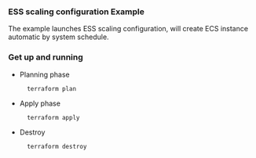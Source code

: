 ### ESS scaling configuration Example

The example launches ESS scaling configuration, will create ECS instance automatic by system schedule.

### Get up and running

* Planning phase

		terraform plan 

* Apply phase

		terraform apply 

* Destroy 

		terraform destroy